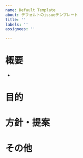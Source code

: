 ```yaml
---
name: Default Template
about: デフォルトのissueテンプレート
title: ''
labels: ''
assignees: ''

---
```


# 概要
-
 
# 目的

# 方針・提案

# その他
